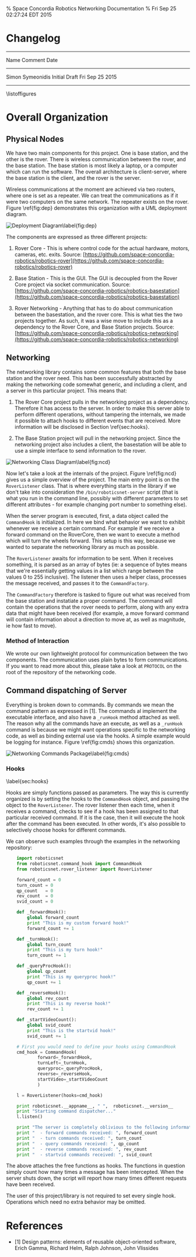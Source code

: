 % Space Concordia Robotics Networking Documentation
% Fri Sep 25 02:27:24 EDT 2015

# Changelog

----------------- ----------------- ------------------
Name              Comment           Date
----------------- ----------------- ------------------
Simon Symeonidis  Initial Draft     Fri Sep 25 2015
----------------- ----------------- ------------------

\listoffigures

# Overall Organization
## Physical Nodes

We have two main components for this project. One is base station, and the other
is the rover. There is wireless communication between the rover, and the base
station. The base station is most likely a laptop, or a computer which can run
the software. The overall architecture is client-server, where the base station
is the client, and the rover is the server.

Wireless communications at the moment are achieved via two routers, where one is
set as a repeater. We can treat the communications as if it were two computers
on the same network. The repeater exists on the rover. Figure \ref{fig:dep}
demonstrates this organization with a UML deployment diagram.

![Deployment Diagram\label{fig:dep}](sc-dep-diag.png)

The components are expressed as three different projects:

1. Rover Core - This is where control code for the actual hardware, motors,
   cameras, etc. exits. Source:
   [https://github.com/space-concordia-robotics/robotics-rover](https://github.com/space-concordia-robotics/robotics-rover)

2. Base Station - This is the GUI. The GUI is decoupled from the Rover Core
   project via socket communication. Source:
   [https://github.com/space-concordia-robotics/robotics-basestation](https://github.com/space-concordia-robotics/robotics-basestation)

3. Rover Networking - Anything that has to do about communication between the
   basestation, and the rover core. This is what ties the two projects together.
   As such, it was a wise move to include this as a dependency to the Rover
   Core, and Base Station projects. Source:
   [https://github.com/space-concordia-robotics/robotics-networking](https://github.com/space-concordia-robotics/robotics-networking)

## Networking

The networking library contains some common features that both the base station
and the rover need. This has been successfully abstracted by making the
networking code somewhat generic, and including a client, and a server in this
particular project. This means that:

1. The Rover Core project pulls in the networking project as a dependency.
   Therefore it has access to the server. In order to make this server able to
   perform different operations, without tampering the internals, we made it
   possible to attach hooks to different events that are received. More
   information will be disclosed in Section \ref{sec:hooks}.

2. The Base Station project will pull in the networking project. Since the
   networking project also includes a client, the basestation will be able to
   use a simple interface to send information to the rover.

![Networking Class Diagram\label{fig:ncd}](networking-class-diagram.png)

Now let's take a look at the internals of the project. Figure \ref{fig:ncd}
gives us a simple overview of the project. The main entry point is on the
`RoverListener` class. That is where everything starts in the library if we
don't take into consideration the `/bin/roboticsnet-server` script (that is what
you run in the command line, possibly with different parameters to set different
attributes - for example changing port number to something else).

When the server program is executed, first, a data object called the
`CommandHook` is initialized. In here we bind what behavior we want to exhibit
whenever we receive a certain command. For example if we receive a forward
command on the RoverCore, then we want to execute a method which will turn the
wheels forward. This setup is this way, because we wanted to separate the
networking library as much as possible.

The `RoverListener` awaits for information to be sent. When it receives
something, it is parsed as an array of bytes (ie: a sequence of bytes means that
we're essentially getting values in a list which range between the values 0 to
255 inclusive). The listener then uses a helper class, processes the message
received, and passes it to the `CommandFactory`.

The `CommandFactory` therefore is tasked to figure out what was received from
the base station and instatiate a proper command. The command will contain the
operations that the rover needs to perform, along with any extra data that might
have been received (for example, a move forward command will contain information
about a direction to move at, as well as magnitude, ie how fast to move).

### Method of Interaction

We wrote our own lightweight protocol for communication between the two
components. The communication uses plain bytes to form communications. If you
want to read more about this, please take a look at `PROTOCOL` on the root of
the repository of the networking code.

## Command dispatching of Server

Everything is broken down to commands. By commands we mean the command pattern
as expressed in \[1\]. The commands al implement the executable interface, and
also have a `_runHook` method attached as well. The reason why all the commands
have an execute, as well as a `_runHook` command is because we might want
operations specific to the networking code, as well as binding external use via
the hooks. A simple example would be logging for instance. Figure
\ref{fig:cmds} shows this organization.

![Networking Commands Package\label{fig:cmds}](networking-commands-package.png)

### Hooks
\label{sec:hooks}

Hooks are simply functions passed as parameters. The way this is currently
organized is by setting the hooks to the `CommandHook` object, and passing the
object to the `RoverListener`. The rover listener then each time, when it
receives a command, checks to see if a hook has been assigned to that particular
received command. If it is the case, then it will execute the hook after the
command has been executed. In other words, it's also possible to selectively
choose hooks for different commands.

We can observe such examples through the examples in the networking repository:

~~~~python
    import roboticsnet
    from roboticsnet.command_hook import CommandHook
    from roboticsnet.rover_listener import RoverListener

    forward_count = 0
    turn_count = 0
    qp_count   = 0
    rev_count  = 0
    svid_count = 0

    def _forwardHook():
        global forward_count
        print "This is my custom forward hook!"
        forward_count += 1

    def _turnHook():
        global turn_count
        print "This is my turn hook!"
        turn_count += 1

    def _queryProcHook():
        global qp_count
        print "This is my queryproc hook!"
        qp_count += 1

    def _reverseHook():
        global rev_count
        print "This is my reverse hook!"
        rev_count += 1

    def _startVideoCount():
        global svid_count
        print "This is the startvid hook!"
        svid_count += 1

    # First you would need to define your hooks using CommandHook
    cmd_hook = CommandHook(
            forward=_forwardHook,
            turnLeft=_turnHook,
            queryproc=_queryProcHook,
            reverse=_reverseHook,
            startVideo=_startVideoCount
            )

    l = RoverListener(hooks=cmd_hook)

    print roboticsnet.__appname__, " ",  roboticsnet.__version__
    print "Starting command dispatcher..."
    l.listen()

    print "The server is completely oblivious to the following information:"
    print "  - forward commands received: ", forward_count
    print "  - turn commands received: ", turn_count
    print "  - query commands received: ", qp_count
    print "  - reverse commands received: ", rev_count
    print "  - startvid commands received: ", svid_count
~~~~

The above attaches the free functions as hooks. The functions in question simply
count how many times a message has been intercepted. When the server shuts down,
the script will report how many times different requests have been received.

The user of this project/library is not required to set every single hook.
Operations which need no extra behavior may be omitted.

# References

* \[1\] Design patterns: elements of reusable object-oriented software, Erich
  Gamma, Richard Helm, Ralph Johnson, John Vlissides
